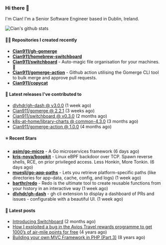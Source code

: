 ### Hi there 👋

I'm Cian! I'm a Senior Software Engineer based in Dublin, Ireland.

![Cian's github stats](https://github-readme-stats.vercel.app/api?username=CIan911&theme=dracula&show_icons=true)

#### 👨‍💻 Repositories I created recently
- **[Cian911/gh-gomerge](https://github.com/Cian911/gh-gomerge)**
- **[Cian911/homebrew-switchboard](https://github.com/Cian911/homebrew-switchboard)**
- **[Cian911/switchboard](https://github.com/Cian911/switchboard)** - Auto-magic file organisation for your machines. :open_file_folder:
- **[Cian911/gomerge-action](https://github.com/Cian911/gomerge-action)** - Github action utilising the Gomerge CLI tool to bulk merge and approve pull requests. 
- **[Cian911/copycat](https://github.com/Cian911/copycat)**

#### 🚀 Latest releases I've contributed to


- [dlvhdr/gh-dash @ v3.0.0](https://github.com/dlvhdr/gh-dash/releases/tag/v3.0.0) (1 week ago)
- [Cian911/gomerge @ 2.2.1](https://github.com/Cian911/gomerge/releases/tag/2.2.1) (3 weeks ago)
- [Cian911/switchboard @ v0.3.0](https://github.com/Cian911/switchboard/releases/tag/v0.3.0) (2 months ago)
- [k8s-at-home/library-charts @ common-4.3.0](https://github.com/k8s-at-home/library-charts/releases/tag/common-4.3.0) (3 months ago)
- [Cian911/gomerge-action @ 1.0.0](https://github.com/Cian911/gomerge-action/releases/tag/1.0.0) (4 months ago)

#### ⭐ Recent Stars


- **[asim/go-micro](https://github.com/asim/go-micro)** - A Go microservices framework (6 days ago)
- **[kris-nova/boopkit](https://github.com/kris-nova/boopkit)** - Linux eBPF backdoor over TCP. Spawn reverse shells, RCE, on prior privileged access. Less Honkin, More Tonkin. (6 days ago)
- **[muesli/go-app-paths](https://github.com/muesli/go-app-paths)** - Lets you retrieve platform-specific paths (like directories for app-data, cache, config, and logs) (1 week ago)
- **[barthr/redo](https://github.com/barthr/redo)** - Redo is the ultimate tool to create reusable functions from your history in an interactive way (1 week ago)
- **[dlvhdr/gh-dash](https://github.com/dlvhdr/gh-dash)** - gh cli extension to display a dashboard of PRs and issues - configurable with a beautiful UI. (1 week ago)

#### 📄 Latest posts
- [Introducing Switchboard](https://ciangallagher.me/2022/01/28/Introducing-switchboard/) (2 months ago)
- [How I exploited a bug in the Avios Travel rewards programme to get 1000’s of air-mile points for free](https://ciangallagher.me/2018/04/21/How-i-exploited-a-bug-in-the-avios-travel-rewards-system/) (4 years ago)
- [Building your own MVC Framework in PHP (Part 3)](https://ciangallagher.me/2013/11/03/Building-your-own-mvc-framework-in-php-part-3/) (8 years ago)

